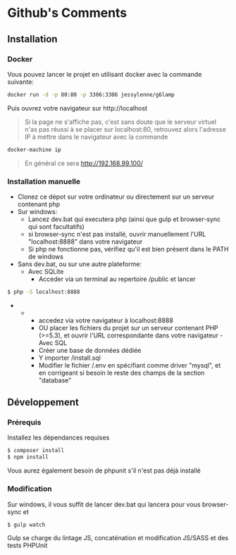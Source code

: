 # Github's Comments

## Installation
### Docker
Vous pouvez lancer le projet en utilisant docker avec la commande suivante:
```sh
docker run -d -p 80:80 -p 3306:3306 jessylenne/g6lamp
```

Puis ouvrez votre navigateur sur http://localhost

> Si la page ne s'affiche pas, c'est sans doute que le serveur virtuel n'as pas réussi à se placer sur localhost:80, retrouvez alors l'adresse IP à mettre dans le navigateur avec la commande
```sh
docker-machine ip
```
> En général ce sera http://192.168.99.100/

### Installation manuelle

- Clonez ce dépot sur votre ordinateur ou directement sur un serveur contenant php
- Sur windows:
    - Lancez dev.bat qui executera php (ainsi que gulp et browser-sync qui sont facultatifs)
    - si browser-sync n'est pas installé, ouvrir manuellement l'URL "localhost:8888" dans votre navigateur
    - Si php ne fonctionne pas, vérifiez qu'il est bien présent dans le PATH de windows
- Sans dev.bat, ou sur une autre plateforme:
    - Avec SQLite
        - Acceder via un terminal au repertoire /public et lancer
```sh
$ php -S localhost:8888
```
-    -
        - accedez via votre navigateur à localhost:8888
        - OU placer les fichiers du projet sur un serveur contenant PHP (>=5.3), et ouvrir l'URL correspondante dans votre navigateur
    - Avec SQL
         - Créer une base de données dédiée
         - Y importer /install.sql
         - Modifier le fichier /.env en spécifiant comme driver "mysql", et en corrigeant si besoin le reste des champs de la section "database"

## Développement
### Prérequis
Installez les dépendances requises
```sh
$ composer install
$ npm install
```
Vous aurez également besoin de phpunit s'il n'est pas déjà installé
### Modification
Sur windows, il vous suffit de lancer dev.bat qui lancera pour vous browser-sync et
```sh
$ gulp watch
```

Gulp se charge du lintage JS, concaténation et modification JS/SASS et des tests PHPUnit